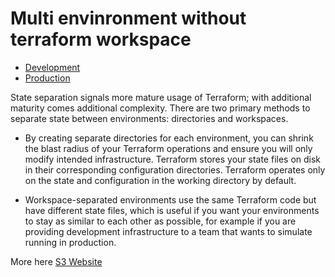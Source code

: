 # Multi envinronment without terraform workspace

* [Development](dev/dev.tf)
* [Production](prod/prod.tf)


State separation signals more mature usage of Terraform; with additional maturity comes additional complexity. There are two primary methods to separate state between environments: directories and workspaces.

* By creating separate directories for each environment, you can shrink the blast radius of your Terraform operations and ensure you will only modify intended infrastructure. Terraform stores your state files on disk in their corresponding configuration directories. Terraform operates only on the state and configuration in the working directory by default.

* Workspace-separated environments use the same Terraform code but have different state files, which is useful if you want your environments to stay as similar to each other as possible, for example if you are providing development infrastructure to a team that wants to simulate running in production.

More here [S3 Website](../s3-website/s3web.md)
